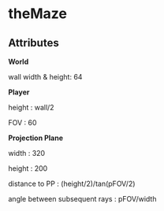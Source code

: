 # theMaze
## Attributes

**World**

wall width & height: 64

**Player**

height : wall/2

FOV : 60

**Projection Plane**

width : 320

height : 200

distance to PP : (height/2)/tan(pFOV/2)

angle between subsequent rays : pFOV/width
